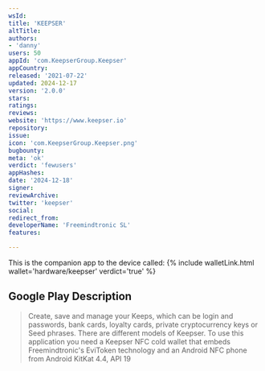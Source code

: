 ```yaml
---
wsId: 
title: 'KEEPSER'
altTitle: 
authors:
- 'danny'
users: 50
appId: 'com.KeepserGroup.Keepser'
appCountry: 
released: '2021-07-22'
updated: 2024-12-17
version: '2.0.0'
stars: 
ratings: 
reviews: 
website: 'https://www.keepser.io'
repository: 
issue: 
icon: 'com.KeepserGroup.Keepser.png'
bugbounty: 
meta: 'ok'
verdict: 'fewusers'
appHashes: 
date: '2024-12-18'
signer: 
reviewArchive: 
twitter: 'keepser'
social: 
redirect_from: 
developerName: 'Freemindtronic SL'
features: 

---
```


This is the companion app to the device called: {% include walletLink.html wallet='hardware/keepser' verdict='true' %}

## Google Play Description 

> Create, save and manage your Keeps, which can be login and passwords, bank cards, loyalty cards, private cryptocurrency keys or Seed phrases. There are different models of Keepser. To use this application you need a Keepser NFC cold wallet that embeds Freemindtronic's EviToken technology and an Android NFC phone from Android KitKat 4.4, API 19
